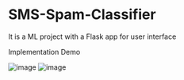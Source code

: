 # SMS-Spam-Classifier

It is a ML  project with a Flask app for user interface

Implementation Demo

![image](https://github.com/Nngm123/SMS-Spam-Classifier/assets/142177082/35aa4cc8-e658-457f-afe2-196550c5d5ce)
![image](https://github.com/Nngm123/SMS-Spam-Classifier/assets/142177082/dede5dce-0d18-4145-8d4a-c112d8f71b39)



